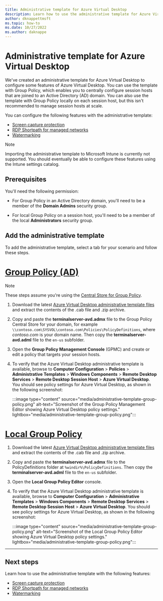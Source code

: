 ```yaml
---
title: Administrative template for Azure Virtual Desktop
description: Learn how to use the administrative template for Azure Virtual Desktop with Group Policy to configure settings.
author: dknappettmsft
ms.topic: how-to
ms.date: 10/27/2022
ms.author: daknappe
---
```

# Administrative template for Azure Virtual Desktop

We've created an administrative template for Azure Virtual Desktop to configure some features of Azure Virtual Desktop. You can use the template with Group Policy, which enables you to centrally configure session hosts that are joined to an Active Directory (AD) domain. You can also use the template with Group Policy locally on each session host, but this isn't recommended to manage session hosts at scale.

You can configure the following features with the administrative template:

- [Screen capture protection](screen-capture-protection.md)
- [RDP Shortpath for managed networks](rdp-shortpath.md?tabs=managed-networks)
- [Watermarking](watermarking.md)

> [!NOTE]
> Importing the administrative template to Microsoft Intune is currently not supported. You should eventually be able to configure these features using the Intune settings catalog.

## Prerequisites

You'll need the following permission:

- For Group Policy in an Active Directory domain, you'll need to be a member of the **Domain Admins** security group.

- For local Group Policy on a session host, you'll need to be a member of the local **Administrators** security group.

## Add the administrative template

To add the administrative template, select a tab for your scenario and follow these steps.

# [Group Policy (AD)](#tab/group-policy-domain)

> [!NOTE]
> These steps assume you're using the [Central Store for Group Policy](/troubleshoot/windows-client/group-policy/create-and-manage-central-store).

1. Download the latest [Azure Virtual Desktop administrative template files](https://aka.ms/avdgpo) and extract the contents of the .cab file and .zip archive.

1. Copy and paste the **terminalserver-avd.admx** file to the Group Policy Central Store for your domain, for example `\\contoso.com\SYSVOL\contoso.com\Policies\PolicyDefinitions`, where *contoso.com* is your domain name. Then copy the **terminalserver-avd.adml** file to the `en-us` subfolder.

1. Open the **Group Policy Management Console** (GPMC) and create or edit a policy that targets your session hosts.

1. To verify that the Azure Virtual Desktop administrative template is available, browse to **Computer Configuration** > **Policies** > **Administrative Templates** > **Windows Components** > **Remote Desktop Services** > **Remote Desktop Session Host** > **Azure Virtual Desktop**. You should see policy settings for Azure Virtual Desktop, as shown in the following screenshot:

   :::image type="content" source="media/administrative-template-group-policy.png" alt-text="Screenshot of the Group Policy Management Editor showing Azure Virtual Desktop policy settings." lightbox="media/administrative-template-group-policy.png":::

# [Local Group Policy](#tab/local-group-policy)

1. Download the latest [Azure Virtual Desktop administrative template files](https://aka.ms/avdgpo) and extract the contents of the .cab file and .zip archive.

1. Copy and paste the **terminalserver-avd.admx** file to the PolicyDefinitions folder at `%windir%\PolicyDefinitions`. Then copy the **terminalserver-avd.adml** file to the `en-us` subfolder.

1. Open the **Local Group Policy Editor** console.

1. To verify that the Azure Virtual Desktop administrative template is available, browse to **Computer Configuration** > **Administrative Templates** > **Windows Components** > **Remote Desktop Services** > **Remote Desktop Session Host** > **Azure Virtual Desktop**. You should see policy settings for Azure Virtual Desktop, as shown in the following screenshot:

   :::image type="content" source="media/administrative-template-group-policy.png" alt-text="Screenshot of the Local Group Policy Editor showing Azure Virtual Desktop policy settings." lightbox="media/administrative-template-group-policy.png":::

---

## Next steps

Learn how to use the administrative template with the following features:

- [Screen capture protection](screen-capture-protection.md)
- [RDP Shortpath for managed networks](rdp-shortpath.md?tabs=managed-networks)
- [Watermarking](watermarking.md)
